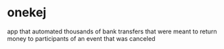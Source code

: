 # onekej

app that automated thousands of bank transfers that were meant to return money to participants of an event that was canceled
